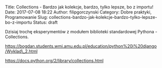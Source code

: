 Title: Collections - Bardzo jak kolekcje, bardzo, tylko lepsze, bo z importu!
Date: 2017-07-08 18:22
Author: filipgorczynski
Category: Dobre praktyki, Programowanie
Slug: collections-bardzo-jak-kolekcje-bardzo-tylko-lepsze-bo-z-importu
Status: draft

Dzisiaj trochę eksperymentów z modułem biblioteki standardowej Pythona - Collections.

https://bogdan.students.wmi.amu.edu.pl/education/python%20i%20django/Wyklad\_2.html

https://docs.python.org/2/library/collections.html

 

